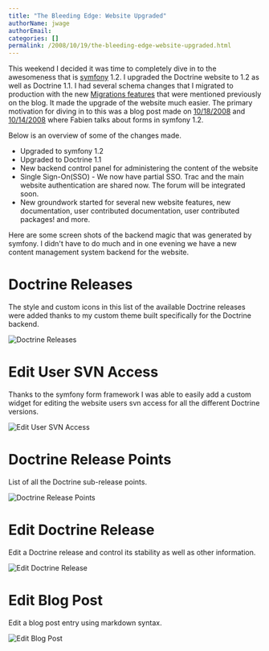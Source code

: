 ```yaml
---
title: "The Bleeding Edge: Website Upgraded"
authorName: jwage
authorEmail:
categories: []
permalink: /2008/10/19/the-bleeding-edge-website-upgraded.html
---
```

This weekend I decided it was time to completely dive in to the
awesomeness that is [symfony](http://www.symfony-project.com) 1.2. I
upgraded the Doctrine website to 1.2 as well as Doctrine 1.1. I had
several schema changes that I migrated to production with the new
[Migrations
features](https://www.doctrine-project.org/2008/10/18/new-to-migrations-in-1-1.html)
that were mentioned previously on the blog. It made the upgrade of the
website much easier. The primary motivation for diving in to this was a
blog post made on
[10/18/2008](https://symfony.com/blog/spice-up-your-forms-with-some-nice-widgets-and-validators)
and
[10/14/2008](https://symfony.com/blog/new-in-symfony-1-2-make-your-choice)
where Fabien talks about forms in symfony 1.2.

Below is an overview of some of the changes made.

-   Upgraded to symfony 1.2
-   Upgraded to Doctrine 1.1
-   New backend control panel for administering the content of the
    website
-   Single Sign-On(SSO) - We now have partial SSO. Trac and the main
    website authentication are shared now. The forum will be integrated
    soon.
-   New groundwork started for several new website features, new
    documentation, user contributed documentation, user contributed
    packages! and more.

Here are some screen shots of the backend magic that was generated by
symfony. I didn't have to do much and in one evening we have a new
content management system backend for the website.

Doctrine Releases
=================

The style and custom icons in this list of the available Doctrine
releases were added thanks to my custom theme built specifically for the
Doctrine backend.

![Doctrine Releases
](http://www.doctrine-project.com/uploads/assets/api_release_list.png)

Edit User SVN Access
====================

Thanks to the symfony form framework I was able to easily add a custom
widget for editing the website users svn access for all the different
Doctrine versions.

![Edit User SVN Access
](http://www.doctrine-project.com/uploads/assets/edit_user_svn_access.png)

Doctrine Release Points
=======================

List of all the Doctrine sub-release points.

![Doctrine Release Points
](http://www.doctrine-project.com/uploads/assets/api_release_points_list.png)

Edit Doctrine Release
=====================

Edit a Doctrine release and control its stability as well as other
information.

![Edit Doctrine Release
](http://www.doctrine-project.com/uploads/assets/edit_api_release.png)

Edit Blog Post
==============

Edit a blog post entry using markdown syntax.

![Edit Blog
Post](http://www.doctrine-project.com/uploads/assets/edit_blog_post.png)
